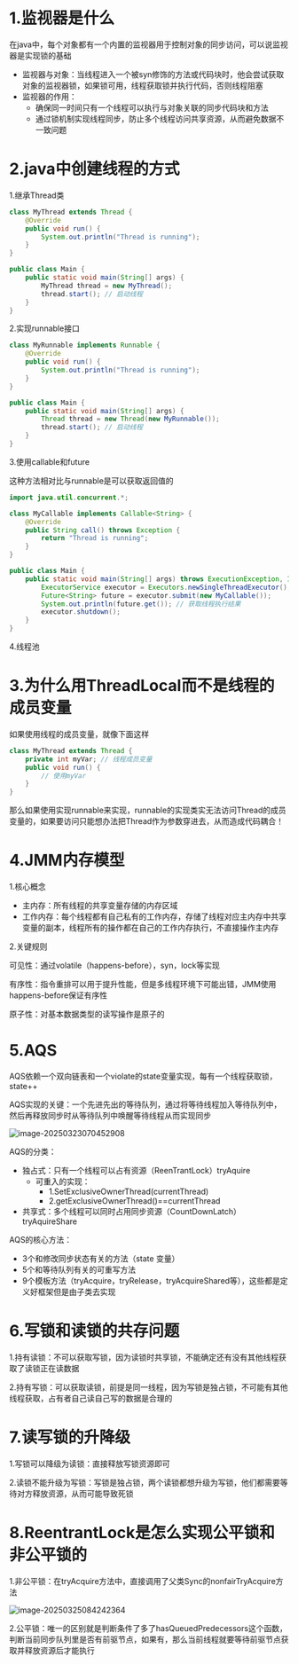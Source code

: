 # 1.监视器是什么

在java中，每个对象都有一个内置的监视器用于控制对象的同步访问，可以说监视器是实现锁的基础

* 监视器与对象：当线程进入一个被syn修饰的方法或代码块时，他会尝试获取对象的监视器锁，如果锁可用，线程获取锁并执行代码，否则线程阻塞
* 监视器的作用：
  * 确保同一时间只有一个线程可以执行与对象关联的同步代码块和方法
  * 通过锁机制实现线程同步，防止多个线程访问共享资源，从而避免数据不一致问题

# 2.java中创建线程的方式

1.继承Thread类

```java
class MyThread extends Thread {
    @Override
    public void run() {
        System.out.println("Thread is running");
    }
}

public class Main {
    public static void main(String[] args) {
        MyThread thread = new MyThread();
        thread.start(); // 启动线程
    }
}
```

2.实现runnable接口

```java
class MyRunnable implements Runnable {
    @Override
    public void run() {
        System.out.println("Thread is running");
    }
}

public class Main {
    public static void main(String[] args) {
        Thread thread = new Thread(new MyRunnable());
        thread.start(); // 启动线程
    }
}
```

3.使用callable和future

这种方法相对比与runnable是可以获取返回值的

```java
import java.util.concurrent.*;

class MyCallable implements Callable<String> {
    @Override
    public String call() throws Exception {
        return "Thread is running";
    }
}

public class Main {
    public static void main(String[] args) throws ExecutionException, InterruptedException {
        ExecutorService executor = Executors.newSingleThreadExecutor();
        Future<String> future = executor.submit(new MyCallable());
        System.out.println(future.get()); // 获取线程执行结果
        executor.shutdown();
    }
}
```

4.线程池

# 3.为什么用ThreadLocal而不是线程的成员变量

如果使用线程的成员变量，就像下面这样

```java
class MyThread extends Thread {
    private int myVar; // 线程成员变量
    public void run() {
        // 使用myVar
    }
}
```

那么如果使用实现runnable来实现，runnable的实现类实无法访问Thread的成员变量的，如果要访问只能想办法把Thread作为参数穿进去，从而造成代码耦合！

# 4.JMM内存模型

1.核心概念

* 主内存：所有线程的共享变量存储的内存区域
* 工作内存：每个线程都有自己私有的工作内存，存储了线程对应主内存中共享变量的副本，线程所有的操作都在自己的工作内存执行，不直接操作主内存

2.关键规则

可见性：通过volatile（happens-before），syn，lock等实现

有序性：指令重排可以用于提升性能，但是多线程环境下可能出错，JMM使用happens-before保证有序性

原子性：对基本数据类型的读写操作是原子的

# 5.AQS

AQS依赖一个双向链表和一个violate的state变量实现，每有一个线程获取锁，state++

AQS实现的关键：一个先进先出的等待队列，通过将等待线程加入等待队列中，然后再释放同步时从等待队列中唤醒等待线程从而实现同步

![image-20250323070452908](https://gitee.com/believeLight/picture-bed/raw/master/img/image-20250323070452908.png)

AQS的分类：

* 独占式：只有一个线程可以占有资源（ReenTrantLock）tryAquire
  * 可重入的实现：
    * 1.SetExclusiveOwnerThread(currentThread)
    * 2.getExclusiveOwnerThread()==currentThread
* 共享式：多个线程可以同时占用同步资源（CountDownLatch）tryAquireShare



AQS的核心方法：

* 3个和修改同步状态有关的方法（state 变量）
* 5个和等待队列有关的可重写方法
* 9个模板方法（tryAcquire，tryRelease，tryAcquireShared等），这些都是定义好框架但是由子类去实现



# 6.写锁和读锁的共存问题

1.持有读锁：不可以获取写锁，因为读锁时共享锁，不能确定还有没有其他线程获取了读锁正在读数据

2.持有写锁：可以获取读锁，前提是同一线程，因为写锁是独占锁，不可能有其他线程获取，占有者自己读自己写的数据是合理的



# 7.读写锁的升降级

1.写锁可以降级为读锁：直接释放写锁资源即可

2.读锁不能升级为写锁：写锁是独占锁，两个读锁都想升级为写锁，他们都需要等待对方释放资源，从而可能导致死锁

# 8.ReentrantLock是怎么实现公平锁和非公平锁的

1.非公平锁：在tryAcquire方法中，直接调用了父类Sync的nonfairTryAcquire方法

![image-20250325084242364](https://gitee.com/believeLight/picture-bed/raw/master/img/image-20250325084242364.png)

2.公平锁：唯一的区别就是判断条件了多了hasQueuedPredecessors这个函数，判断当前同步队列里是否有前驱节点，如果有，那么当前线程就要等待前驱节点获取并释放资源后才能执行